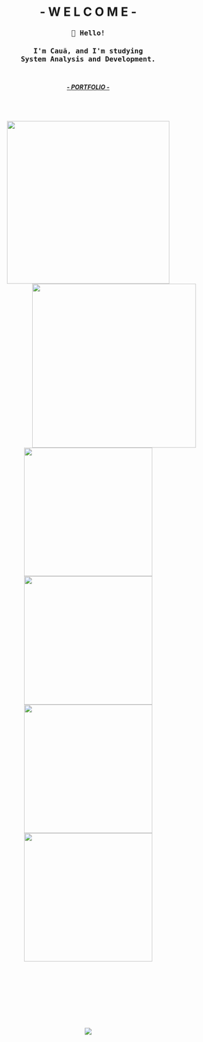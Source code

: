 <p>
  <h1 align="center">- W E L C O M E -</h1>
</p>

<h3 align="center"><samp>👋 Hello!</samp></h3>

<h3 align="center">
  <samp>I'm Cauã, and I'm studying</samp>
  <samp>
    </br> System Analysis and Development.
  </samp>
  <samp>
    </br>   <!-- /\/\ continuação do parágrafo de cima /\/\ -->
  </samp>
</h3>

</br>

<p align="center">
  <i><b><a href="https://nun3s01.github.io/portfolio-page-web/">- PORTFOLIO -</a></b></i>
</p>

<h1></h1>

</br>
<p align="center">
  <img src="https://github-readme-stats.vercel.app/api?username=Nun3s01&show=reviews&show_icons=true&theme=shadow_red&icon_color=ff0000&title_color=ffffff&text_color=ededed&bg_color=070417"width="380"/>
  <img src="https://github-readme-stats.vercel.app/api/top-langs/?username=Nun3s01&layout=compact&show_icons=true&theme=shadow_red&icon_color=ff0000&title_color=ffffff&text_color=ededed&bg_color=070417" width="383" align="right"/>
</p>

<h1></h1>

</br>   <!-- ínicio dos projetos -->
<p align="center">
  <a href="//www.github.com/Nun3s01/bhaskara.s-algorithm">
    <img src="https://github-readme-stats.vercel.app/api/pin/?username=Nun3s01&repo=bhaskara.s-algorithm&theme=shadow_red&icon_color=ff0000&text_color=ededed&title_color=ffffff&bg_color=070417" width="300px" height="300px"/>
  </a>
  <a href="//www.github.com/Nun3s01/hello-world">
    <img src="https://github-readme-stats.vercel.app/api/pin/?username=Nun3s01&repo=hello-world&theme=shadow_red&icon_color=ff0000&text_color=ededed&title_color=ffffff&bg_color=070417" width="300"/>
  </a> 
  <a href="//www.https://github.com/Nun3s01/converting-seconds.py">
    <img src="https://github-readme-stats.vercel.app/api/pin/?username=Nun3s01&repo=converting-seconds.py&theme=shadow_red&icon_color=ff0000&text_color=ededed&title_color=ffffff&bg_color=070417" width="300"/>
  </a>
  <a href="//www.https://github.com/Nun3s01/web-application-project">
    <img src="https://github-readme-stats.vercel.app/api/pin/?username=Nun3s01&repo=web-application-project&theme=shadow_red&icon_color=ff0000&text_color=ededed&title_color=ffffff&bg_color=070417" width="300"/>
  </a>
</p>

<h1></h1>

</br>

             
</br>
</br>
</br>
</br>
</br>
<p align="center">
  <img src="https://komarev.com/ghpvc/?username=Nun3s01&style=plastic&color=blue"/>
</p>
